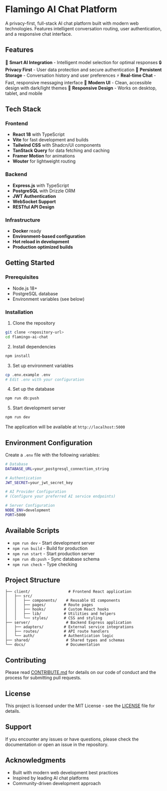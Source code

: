 # Flamingo AI Chat Platform

A privacy-first, full-stack AI chat platform built with modern web technologies. Features intelligent conversation routing, user authentication, and a responsive chat interface.

## Features

🤖 **Smart AI Integration** - Intelligent model selection for optimal responses
🔒 **Privacy First** - User data protection and secure authentication
💾 **Persistent Storage** - Conversation history and user preferences
⚡ **Real-time Chat** - Fast, responsive messaging interface
🎨 **Modern UI** - Clean, accessible design with dark/light themes
📱 **Responsive Design** - Works on desktop, tablet, and mobile

## Tech Stack

### Frontend
- **React 18** with TypeScript
- **Vite** for fast development and builds
- **Tailwind CSS** with Shadcn/UI components
- **TanStack Query** for data fetching and caching
- **Framer Motion** for animations
- **Wouter** for lightweight routing

### Backend
- **Express.js** with TypeScript
- **PostgreSQL** with Drizzle ORM
- **JWT Authentication**
- **WebSocket Support**
- **RESTful API Design**

### Infrastructure
- **Docker** ready
- **Environment-based configuration**
- **Hot reload in development**
- **Production optimized builds**

## Getting Started

### Prerequisites
- Node.js 18+ 
- PostgreSQL database
- Environment variables (see below)

### Installation

1. Clone the repository
```bash
git clone <repository-url>
cd flamingo-ai-chat
```

2. Install dependencies
```bash
npm install
```

3. Set up environment variables
```bash
cp .env.example .env
# Edit .env with your configuration
```

4. Set up the database
```bash
npm run db:push
```

5. Start development server
```bash
npm run dev
```

The application will be available at `http://localhost:5000`

## Environment Configuration

Create a `.env` file with the following variables:

```bash
# Database
DATABASE_URL=your_postgresql_connection_string

# Authentication
JWT_SECRET=your_jwt_secret_key

# AI Provider Configuration
# (Configure your preferred AI service endpoints)

# Server Configuration
NODE_ENV=development
PORT=5000
```

## Available Scripts

- `npm run dev` - Start development server
- `npm run build` - Build for production
- `npm run start` - Start production server
- `npm run db:push` - Sync database schema
- `npm run check` - Type checking

## Project Structure

```
├── client/                 # Frontend React application
│   ├── src/
│   │   ├── components/    # Reusable UI components
│   │   ├── pages/        # Route pages
│   │   ├── hooks/        # Custom React hooks
│   │   ├── lib/          # Utilities and helpers
│   │   └── styles/       # CSS and styling
├── server/                # Backend Express application
│   ├── adapters/         # External service integrations
│   ├── routes/           # API route handlers
│   └── auth/             # Authentication logic
├── shared/                # Shared types and schemas
└── docs/                  # Documentation
```

## Contributing

Please read [CONTRIBUTE.md](CONTRIBUTE.md) for details on our code of conduct and the process for submitting pull requests.

## License

This project is licensed under the MIT License - see the [LICENSE](LICENSE) file for details.

## Support

If you encounter any issues or have questions, please check the documentation or open an issue in the repository.

## Acknowledgments

- Built with modern web development best practices
- Inspired by leading AI chat platforms
- Community-driven development approach
